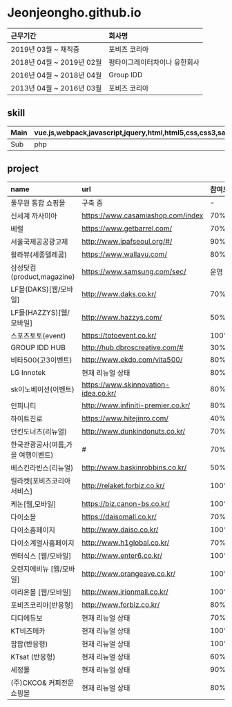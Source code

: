 # Jeonjeongho.github.io
| 근무기간 | 회사명 |
| :-------- | :-------- |
| 2019년 03월 ~ 재직중 | 포비즈 코리아 |
| 2018년 04월 ~ 2019년 02월 | 펑타이그레이터차이나 유한회사 |
| 2016년 04월 ~ 2018년 04월 | Group IDD |
| 2013년 04월 ~ 2016년 03월 | 포비즈 코리아 |


## skill
| Main | vue.js,webpack,javascript,jquery,html,html5,css,css3,sass |
| :-------- | :-------- |
| Sub | php |

## project
| name | url | 참여도 |
| :-------- | :-------- | :-------- |
| 풀무원 통합 쇼핑몰  | 구축 중 | - |
| 신세계 까사미아  | https://www.casamiashop.com/index | 70% |
| 베럴  | https://www.getbarrel.com/ | 70% |
| 서울국제공공광고제 | http://www.ipafseoul.org/#/| 90% |
| 왈라뷰(세종텔레콤)  | https://www.wallavu.com/ | 80% |
| 삼성닷컴(product,magazine) | https://www.samsung.com/sec/ | 운영 |
| LF몰(DAKS)[웹/모바일]  | http://www.daks.co.kr/ | 70% |
| LF몰(HAZZYS)[웹/모바일] | http://www.hazzys.com/ | 50% |
| 스포츠토토(event) | https://totoevent.co.kr/ | 100% |
| GROUP IDD HUB | http://hub.dbroscreative.com/# | 30% |
| 비타500(고3이벤트) | http://www.ekdp.com/vita500/ | 80% |
| LG Innotek | 현재 리뉴얼 상태 | 80% |
| sk이노베이션(이벤트) | https://www.skinnovation-idea.co.kr/ | 80% |
| 인피니티 | http://www.infiniti-premier.co.kr/ | 80% |
| 하이트진로 | https://www.hitejinro.com/ | 40% |
| 던킨도너츠(리뉴얼) | http://www.dunkindonuts.co.kr/ | 70% |
| 한국관광공사(여름,가을 여행이벤트) | # | 70% |
| 베스킨라빈스(리뉴얼) | http://www.baskinrobbins.co.kr/ | 50% |
| 릴라켓[포비즈코리아 서비스] | http://relaket.forbiz.co.kr/ | 100% |
| 케논[웹,모바일] | https://biz.canon-bs.co.kr/ | 100% |
| 다이소몰 | https://daisomall.co.kr/ | 70% |
| 다이소홈페이지 | http://www.daiso.co.kr/ | 100% |
| 다이소계열사홈페이지 | http://www.h1global.co.kr/ | 70% |
| 엔터식스 [웹/모바일] | http://www.enter6.co.kr/ | 100% |
| 오렌지에비뉴 [웹/모바일] | http://www.orangeave.co.kr/ | 100% |
| 이리온몰 [웹/모바일] | http://www.irionmall.co.kr/ | 100% |
| 포비즈코리아[반응형] | http://www.forbiz.co.kr/ | 80% |
| 디디에듀보 | 현재 리뉴얼 상태 | 70% |
| KT비즈메카 | 현재 리뉴얼 상태 | 100% |
| 팜팜(반응형) | 현재 리뉴얼 상태 | 100% |
| KTsat (반응형) | 현재 리뉴얼 상태 | 60% |
| 세정몰 | 현재 리뉴얼 상태 | 90% |
| (주)CKCO& 커피전문 쇼핑몰 | 현재 리뉴얼 상태 | 80% |

